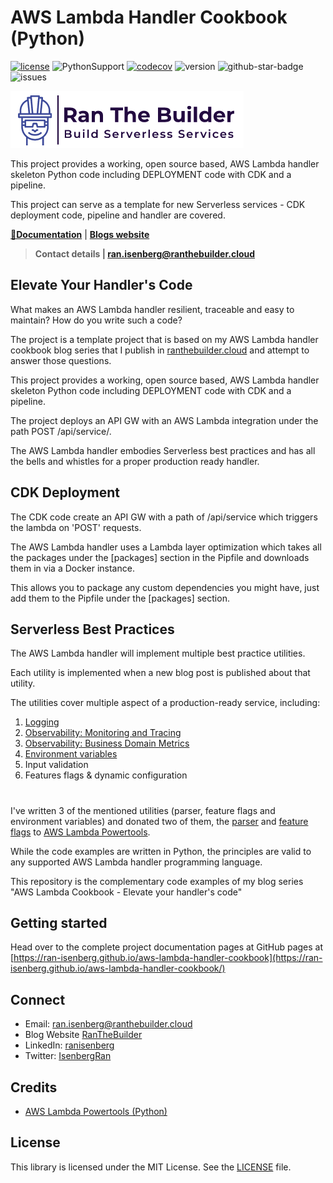 
# AWS Lambda Handler Cookbook (Python)

[![license](https://img.shields.io/github/license/ran-isenberg/aws-lambda-handler-cookbook)](https://github.com/ran-isenberg/aws-lambda-handler-cookbook/blob/master/LICENSE)
![PythonSupport](https://img.shields.io/static/v1?label=python&message=3.8&color=blue?style=flat-square&logo=python)
[![codecov](https://codecov.io/gh/ran-isenberg/aws-lambda-handler-cookbook/branch/main/graph/badge.svg?token=P2K7K4KICF)](https://codecov.io/gh/ran-isenberg/aws-lambda-handler-cookbook)
![version](https://img.shields.io/github/v/release/ran-isenberg/aws-lambda-handler-cookbook)
![github-star-badge](https://img.shields.io/github/stars/ran-isenberg/aws-lambda-handler-cookbook.svg?style=social)
![issues](https://img.shields.io/github/issues/ran-isenberg/aws-lambda-handler-cookbook)

![alt text](https://github.com/ran-isenberg/aws-lambda-handler-cookbook/blob/main/docs/media/banner.png?raw=true)

This project provides a working, open source based, AWS Lambda handler skeleton Python code including DEPLOYMENT code with CDK and a pipeline.

This project can serve as a template for new Serverless services - CDK deployment code, pipeline and handler are covered.

**[📜Documentation](https://ran-isenberg.github.io/aws-lambda-handler-cookbook/)** | **[Blogs website](https://www.ranthebuilder.cloud)**
> **Contact details | ran.isenberg@ranthebuilder.cloud**

## Elevate Your Handler's Code

What makes an AWS Lambda handler resilient, traceable and easy to maintain? How do you write such a code?

The project is a template project that is based on my AWS Lambda handler cookbook blog series that I publish in [ranthebuilder.cloud](https://www.ranthebuilder.cloud) and attempt to answer those questions.

This project provides a working, open source based, AWS Lambda handler skeleton Python code including DEPLOYMENT code with CDK and a pipeline.

The project deploys an API GW with an AWS Lambda integration under the path POST /api/service/.

The AWS Lambda handler embodies Serverless best practices and has all the bells and whistles for a proper production ready handler.



## CDK Deployment
The CDK code create an API GW with a path of /api/service which triggers the lambda on 'POST' requests.

The AWS Lambda handler uses a Lambda layer optimization which takes all the packages under the [packages] section in the Pipfile and downloads them in via a Docker instance.

This allows you to package any custom dependencies you might have, just add them to the Pipfile under the [packages] section.

## Serverless Best Practices
The AWS Lambda handler will implement multiple best practice utilities.

Each utility is implemented when a new blog post is published about that utility.

The utilities cover multiple aspect of a production-ready service, including:

1.  [Logging](https://www.ranthebuilder.cloud/post/aws-lambda-cookbook-elevate-your-handler-s-code-part-1-logging)
2.  [Observability: Monitoring and Tracing](https://www.ranthebuilder.cloud/post/aws-lambda-cookbook-elevate-your-handler-s-code-part-2-observability)
3.  [Observability: Business Domain Metrics](https://www.ranthebuilder.cloud/post/aws-lambda-cookbook-elevate-your-handler-s-code-part-3-business-domain-observability)
4.  [Environment variables](https://www.ranthebuilder.cloud/post/aws-lambda-cookbook-environment-variables)
5.  Input validation
6.  Features flags & dynamic configuration

#
I've written 3 of the mentioned utilities (parser, feature flags and environment variables) and donated two of them, the [parser](https://awslabs.github.io/aws-lambda-powertools-python/latest/utilities/parser/) and [feature flags](https://awslabs.github.io/aws-lambda-powertools-python/latest/utilities/feature_flags/) to [AWS Lambda Powertools](https://awslabs.github.io/aws-lambda-powertools-python/latest/).

While the code examples are written in Python, the principles are valid to any supported AWS Lambda handler programming language.


This repository is the complementary code examples of my blog series "AWS Lambda Cookbook - Elevate your handler's code"



## Getting started
Head over to the complete project documentation pages at GitHub pages at [https://ran-isenberg.github.io/aws-lambda-handler-cookbook](https://ran-isenberg.github.io/aws-lambda-handler-cookbook/)


## Connect
* Email: [ran.isenberg@ranthebuilder.cloud](mailto:ran.isenberg@ranthebuilder.cloud)
* Blog Website [RanTheBuilder](https://www.ranthebuilder.cloud)
* LinkedIn: [ranisenberg](https://www.linkedin.com/in/ranisenberg/)
* Twitter: [IsenbergRan](https://twitter.com/IsenbergRan)

## Credits
* [AWS Lambda Powertools (Python)](https://github.com/awslabs/aws-lambda-powertools-python)

## License
This library is licensed under the MIT License. See the [LICENSE](https://github.com/ran-isenberg/aws-lambda-handler-cookbook/blob/main/LICENSE) file.

